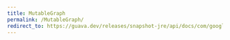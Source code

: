 ```yaml
---
title: MutableGraph
permalink: /MutableGraph/
redirect_to: https://guava.dev/releases/snapshot-jre/api/docs/com/google/common/graph/MutableGraph.html
---
```

